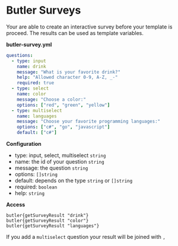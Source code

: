 # Butler Surveys

Your are able to create an interactive survey before your template is proceed. The results can be used as template variables.

**butler-survey.yml**
```yml
questions:
  - type: input
    name: drink
    message: "What is your favorite drink?"
    help: "Allowed character 0-9, A-Z, _-"
    required: true
  - type: select
    name: color
    message: "Choose a color:"
    options: ["red", "green", "yellow"]
  - type: multiselect
    name: languages
    message: "Choose your favorite programming languages:"
    options: ["c#", "go", "javascript"]
    default: ["c#"]
```

**Configuration**
- type: input, select, multiselect `string`
- name: the id of your question `string`
- message: the question `string`
- options: `[]string`
- default: depends on the type `string` or `[]string`
- required: `boolean`
- help: `string`

**Access**
```
butler{getSurveyResult "drink"}
butler{getSurveyResult "color"}
butler{getSurveyResult "languages"}
```

If you add a `multiselect` question your result will be joined with `,`
